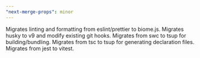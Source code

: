 ```yaml
---
"next-merge-props": minor
---
```


Migrates linting and formatting from eslint/prettier to biome.js. Migrates husky to v9 and modify existing git hooks. Migrates from swc to tsup for building/bundling. Migrates from tsc to tsup for generating declaration files. Migrates from jest to vitest.
